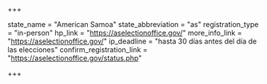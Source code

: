 +++

state_name = "American Samoa"
state_abbreviation = "as"
registration_type = "in-person"
hp_link = "https://aselectionoffice.gov/"
more_info_link = "https://aselectionoffice.gov/"
ip_deadline = "hasta 30 días antes del día de las elecciones"
confirm_registration_link = "https://aselectionoffice.gov/status.php"

+++
